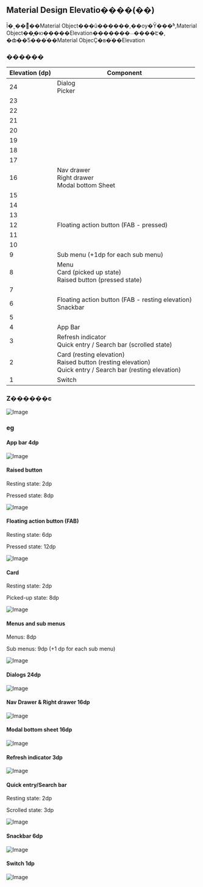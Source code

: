 ## Material Design Elevatio����(��)

Ϊ�˱��ⲻͬ��Material Object���û������,��ѹ�Ȳ���ʱ,Material Object��̬�ĸı�����Elevation�������˴˴����Է�,
�ȸ��Ƽ���ͬ��Material ObjecҪ�в�ͬ��Elevation


### ������
Elevation (dp)|Component
---|---
24|Dialog<br>Picker
23|
22|
21|
20|
19|
18|
17|
16|Nav drawer<br>Right drawer<br>Modal bottom Sheet
15|
14|
13|
12|Floating action button (FAB - pressed)
11|
10|
9|Sub menu (+1dp for each sub menu)
8|Menu<br>Card (picked up state)<br>Raised button (pressed state)
7|
6|Floating action button (FAB - resting elevation)<br>Snackbar
5|
4|App Bar
3|Refresh indicator<br>Quick entry / Search bar (scrolled state)
2|Card (resting elevation)<br>Raised button (resting elevation)<br>Quick entry / Search bar (resting elevation)
1|Switch

### Z������ͼ

![Image](/Android/MaterialDesignElevation/_001.png)

### eg

#### App bar 4dp

![Image](/Android/MaterialDesignElevation/_002.png)

#### Raised button

Resting state: 2dp

Pressed state: 8dp

![Image](/Android/MaterialDesignElevation/_003.png)

#### Floating action button (FAB)

Resting state: 6dp

Pressed state: 12dp

![Image](/Android/MaterialDesignElevation/_004.png)

#### Card

Resting state: 2dp

Picked-up state: 8dp

![Image](/Android/MaterialDesignElevation/_005.png)

#### Menus and sub menus

Menus: 8dp

Sub menus: 9dp (+1 dp for each sub menu)

![Image](/Android/MaterialDesignElevation/_006.png)

#### Dialogs 24dp

![Image](/Android/MaterialDesignElevation/_007.png)

#### Nav Drawer & Right drawer 16dp

![Image](/Android/MaterialDesignElevation/_008.png)

#### Modal bottom sheet 16dp

![Image](/Android/MaterialDesignElevation/_009.png)

#### Refresh indicator 3dp

![Image](/Android/MaterialDesignElevation/_010.png)

#### Quick entry/Search bar

Resting state: 2dp

Scrolled state: 3dp

![Image](/Android/MaterialDesignElevation/_011.png)

#### Snackbar 6dp

![Image](/Android/MaterialDesignElevation/_012.png)

#### Switch 1dp

![Image](/Android/MaterialDesignElevation/_013.png)
